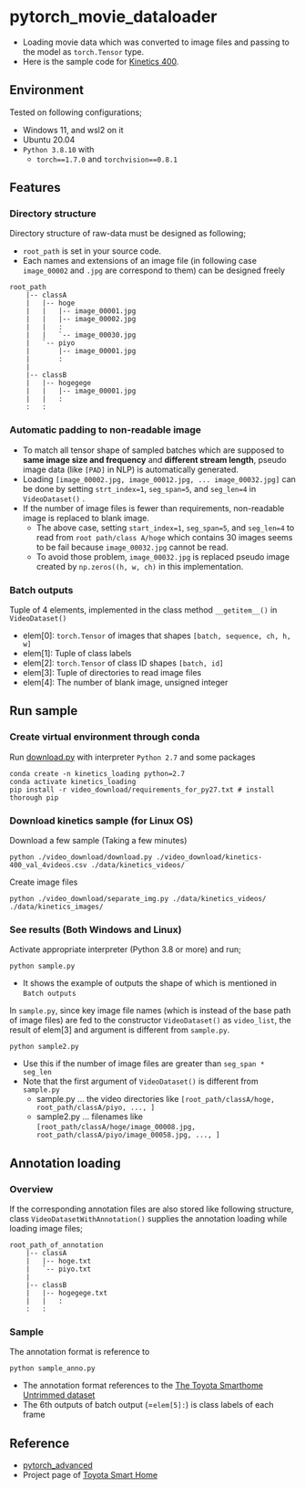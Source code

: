 # pytorch_movie_dataloader
- Loading movie data which was converted to image files and passing to the model as `torch.Tensor` type.
- Here is the sample code for [Kinetics 400](https://deepmind.com/research/open-source/kinetics).

## Environment
Tested on following configurations;
- Windows 11, and wsl2 on it
- Ubuntu 20.04
- `Python 3.8.10` with 
  - `torch==1.7.0` and `torchvision==0.8.1`

## Features
### Directory structure
Directory structure of raw-data must be designed as following;
- `root_path` is set in your source code.
- Each names and extensions of an image file (in following case `image_00002` and `.jpg` are correspond to them) can be designed freely
```
root_path 
    |-- classA
    |   |-- hoge
    |   |   |-- image_00001.jpg
    |   |   |-- image_00002.jpg
    |   |   :
    |   |   `-- image_00030.jpg                     
    |   `-- piyo
    |       |-- image_00001.jpg
    |       :
    |   
    |-- classB
    |   |-- hogegege
    |   |   |-- image_00001.jpg
    |   |   :
    :   :
```

### Automatic padding to non-readable image
- To match all tensor shape of sampled batches which are supposed to **same image size and frequency** and **different stream  length**, pseudo image data (like `[PAD]` in NLP) is automatically generated.
- Loading `[image_00002.jpg, image_00012.jpg, ... image_00032.jpg]` can be done by setting `strt_index=1`, `seg_span=5`, and `seg_len=4` in `VideoDataset()`  . 
- If the number of image files is fewer than requirements, non-readable image is replaced to blank image.
    - The above case, setting `start_index=1`, `seg_span=5`, and `seg_len=4` to read from `root path/class A/hoge` which contains 30 images seems to be fail because `image_00032.jpg` cannot be read. 
    -  To avoid those problem, `image_00032.jpg` is replaced pseudo image created by `np.zeros((h, w, ch)` in this implementation. 

### Batch outputs
Tuple of 4 elements, implemented in the class method `__getitem__()` in `VideoDataset()`
- elem[0]: `torch.Tensor` of images that shapes `[batch, sequence, ch, h, w]`
- elem[1]: Tuple of class labels
- elem[2]: `torch.Tensor` of class ID shapes `[batch, id]`
- elem[3]: Tuple of directories to read image files
- elem[4]: The number of blank image, unsigned integer

## Run sample
### Create virtual environment through conda
Run [download.py](video_download/download.py) with interpreter `Python 2.7` and some packages
```shell
conda create -n kinetics_loading python=2.7
conda activate kinetics_loading
pip install -r video_download/requirements_for_py27.txt # install thorough pip
```
### Download kinetics sample (for Linux OS)
Download a few sample (Taking a few minutes)
```shell
python ./video_download/download.py ./video_download/kinetics-400_val_4videos.csv ./data/kinetics_videos/
```
Create image files 
```shell
python ./video_download/separate_img.py ./data/kinetics_videos/ ./data/kinetics_images/
```
### See results (Both Windows and Linux)
Activate appropriate interpreter (Python 3.8 or more) and run;
```shell
python sample.py
```
- It shows the example of outputs the shape of which is mentioned in `Batch outputs`

In `sample.py`, since key image file names (which is instead of the base path of image files) are fed to the constructor `VideoDataset()` as `video_list`, the result of elem[3] and argument is different from `sample.py`. 
```shell
python sample2.py
```
- Use this if the number of image files are greater than  `seg_span * seg_len`
- Note that the first argument of `VideoDataset()` is different from `sample.py`
    - sample.py  ... the video directories like `[root_path/classA/hoge, root_path/classA/piyo, ..., ]`
    - sample2.py ... filenames like `[root_path/classA/hoge/image_00008.jpg, root_path/classA/piyo/image_00058.jpg, ..., ]`

## Annotation loading
### Overview
If the corresponding annotation files are also stored like following structure, class `VideoDatasetWithAnnotation()` supplies the annotation loading while loading image files;

```
root_path_of_annotation 
    |-- classA
    |   |-- hoge.txt
    |   `-- piyo.txt
    |   
    |-- classB
    |   |-- hogegege.txt
    |   |   :
    :   :
```

### Sample
The annotation format is reference to 
```shell
python sample_anno.py
```
- The annotation format references to the [The Toyota Smarthome Untrimmed dataset](https://project.inria.fr/toyotasmarthome/)
- The 6th outputs of batch output (=`elem[5]:`) is class labels of each frame

## Reference
- [pytorch_advanced
](https://github.com/YutaroOgawa/pytorch_advanced)
- Project page of [Toyota Smart Home](https://project.inria.fr/toyotasmarthome/)